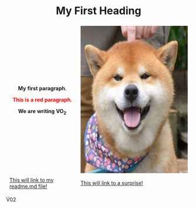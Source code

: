<html>
<body>

<h1><center>My First Heading</h1>

<style>
table, th, td {border:1px solid white;}
</style>
<body>

<table style="width:100%">
  <tr>
    <th><p>My first paragraph.</p>
<p style="color:red;">This is a red paragraph.</p>
<p>We are writing VO<sub>2</sub></p></th>
    <th><img src="\R.jpg" alt="Shiba" width="400" height="400"></th>

  </tr>
  <tr>
    <td><a href="\readme.md">This will link to my readme.md file!</a></td>
    <td><a href="\indexfolder\surprise.jpg">This will link to a surprise!</a></td>
   
  </tr>
</table>

</body>

V&#x0307;02
